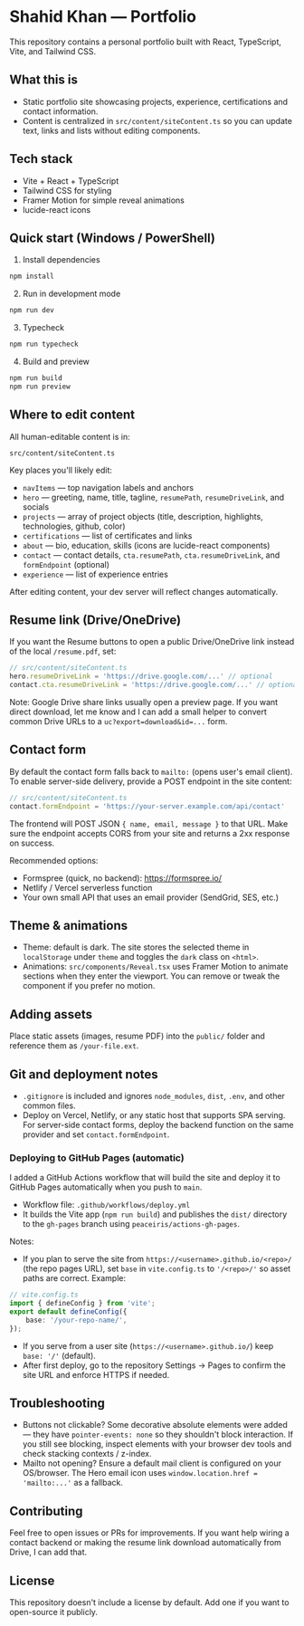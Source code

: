 # Shahid Khan — Portfolio

This repository contains a personal portfolio built with React, TypeScript, Vite, and Tailwind CSS.

## What this is

- Static portfolio site showcasing projects, experience, certifications and contact information.
- Content is centralized in `src/content/siteContent.ts` so you can update text, links and lists without editing components.

## Tech stack

- Vite + React + TypeScript
- Tailwind CSS for styling
- Framer Motion for simple reveal animations
- lucide-react icons

## Quick start (Windows / PowerShell)

1. Install dependencies

```powershell
npm install
```

2. Run in development mode

```powershell
npm run dev
```

3. Typecheck

```powershell
npm run typecheck
```

4. Build and preview

```powershell
npm run build
npm run preview
```

## Where to edit content

All human-editable content is in:

```
src/content/siteContent.ts
```

Key places you'll likely edit:

- `navItems` — top navigation labels and anchors
- `hero` — greeting, name, title, tagline, `resumePath`, `resumeDriveLink`, and socials
- `projects` — array of project objects (title, description, highlights, technologies, github, color)
- `certifications` — list of certificates and links
- `about` — bio, education, skills (icons are lucide-react components)
- `contact` — contact details, `cta.resumePath`, `cta.resumeDriveLink`, and `formEndpoint` (optional)
- `experience` — list of experience entries

After editing content, your dev server will reflect changes automatically.

## Resume link (Drive/OneDrive)

If you want the Resume buttons to open a public Drive/OneDrive link instead of the local `/resume.pdf`, set:

```ts
// src/content/siteContent.ts
hero.resumeDriveLink = 'https://drive.google.com/...' // optional
contact.cta.resumeDriveLink = 'https://drive.google.com/...' // optional
```

Note: Google Drive share links usually open a preview page. If you want direct download, let me know and I can add a small helper to convert common Drive URLs to a `uc?export=download&id=...` form.

## Contact form

By default the contact form falls back to `mailto:` (opens user's email client). To enable server-side delivery, provide a POST endpoint in the site content:

```ts
// src/content/siteContent.ts
contact.formEndpoint = 'https://your-server.example.com/api/contact'
```

The frontend will POST JSON `{ name, email, message }` to that URL. Make sure the endpoint accepts CORS from your site and returns a 2xx response on success.

Recommended options:

- Formspree (quick, no backend): https://formspree.io/
- Netlify / Vercel serverless function
- Your own small API that uses an email provider (SendGrid, SES, etc.)

## Theme & animations

- Theme: default is dark. The site stores the selected theme in `localStorage` under `theme` and toggles the `dark` class on `<html>`.
- Animations: `src/components/Reveal.tsx` uses Framer Motion to animate sections when they enter the viewport. You can remove or tweak the component if you prefer no motion.

## Adding assets

Place static assets (images, resume PDF) into the `public/` folder and reference them as `/your-file.ext`.

## Git and deployment notes

- `.gitignore` is included and ignores `node_modules`, `dist`, `.env`, and other common files.
- Deploy on Vercel, Netlify, or any static host that supports SPA serving. For server-side contact forms, deploy the backend function on the same provider and set `contact.formEndpoint`.

### Deploying to GitHub Pages (automatic)

I added a GitHub Actions workflow that will build the site and deploy it to GitHub Pages automatically when you push to `main`.

- Workflow file: `.github/workflows/deploy.yml`
- It builds the Vite app (`npm run build`) and publishes the `dist/` directory to the `gh-pages` branch using `peaceiris/actions-gh-pages`.

Notes:

- If you plan to serve the site from `https://<username>.github.io/<repo>/` (the repo pages URL), set `base` in `vite.config.ts` to `'/<repo>/'` so asset paths are correct. Example:

```ts
// vite.config.ts
import { defineConfig } from 'vite';
export default defineConfig({
	base: '/your-repo-name/',
});
```

- If you serve from a user site (`https://<username>.github.io/`) keep `base: '/'` (default).
- After first deploy, go to the repository Settings → Pages to confirm the site URL and enforce HTTPS if needed.


## Troubleshooting

- Buttons not clickable? Some decorative absolute elements were added — they have `pointer-events: none` so they shouldn't block interaction. If you still see blocking, inspect elements with your browser dev tools and check stacking contexts / z-index.
- Mailto not opening? Ensure a default mail client is configured on your OS/browser. The Hero email icon uses `window.location.href = 'mailto:...'` as a fallback.

## Contributing

Feel free to open issues or PRs for improvements. If you want help wiring a contact backend or making the resume link download automatically from Drive, I can add that.

## License

This repository doesn't include a license by default. Add one if you want to open-source it publicly.
